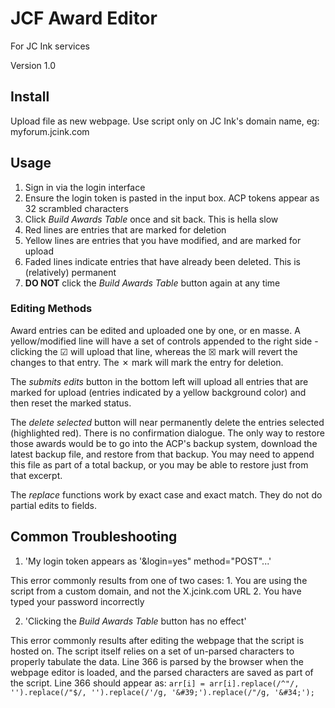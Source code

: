 # JCF Award Editor
For JC Ink services

Version 1.0

## Install
Upload file as new webpage. Use script only on JC Ink's domain name, eg: myforum.jcink.com

## Usage
1. Sign in via the login interface
2. Ensure the login token is pasted in the input box. ACP tokens appear as 32 scrambled characters
3. Click _Build Awards Table_ once and sit back. This is hella slow
4. Red lines are entries that are marked for deletion
5. Yellow lines are entries that you have modified, and are marked for upload
6. Faded lines indicate entries that have already been deleted. This is (relatively) permanent
7. **DO NOT** click the _Build Awards Table_ button again at any time

### Editing Methods
Award entries can be edited and uploaded one by one, or en masse. A yellow/modified line will have a set of controls appended to the right side - clicking the ☑ will upload that line, whereas the ☒ mark will revert the changes to that entry. The ✗ mark will mark the entry for deletion.

The _submits edits_ button in the bottom left will upload all entries that are marked for upload (entries indicated by a yellow background color) and then reset the marked status.

The _delete selected_ button will near permanently delete the entries selected (highlighted red). There is no confirmation dialogue. The only way to restore those awards would be to go into the ACP's backup system, download the latest backup file, and restore from that backup. You may need to append this file as part of a total backup, or you may be able to restore just from that excerpt.

The _replace_ functions work by exact case and exact match. They do not do partial edits to fields.

## Common Troubleshooting
1. 'My login token appears as '&login=yes" method="POST"...'

  This error commonly results from one of two cases:
    1. You are using the script from a custom domain, and not the X.jcink.com URL
    2. You have typed your password incorrectly
    
    
2. 'Clicking the _Build Awards Table_ button has no effect'

  This error commonly results after editing the webpage that the script is hosted on. The script itself relies on a set of un-parsed characters to properly tabulate the data. Line 366 is parsed by the browser when the webpage editor is loaded, and the parsed characters are saved as part of the script. Line 366 should appear as:
  `arr[i] = arr[i].replace(/^"/, '').replace(/"$/, '').replace(/'/g, '&#39;').replace(/"/g, '&#34;');`
